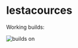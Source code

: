 # lestacources

Working builds:

![builds on](https://github.com/PripRamzak/lestacources/actions/workflows/cmake-build.yml/badge.svg)

